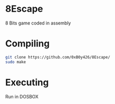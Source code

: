 # 8Escape
8 Bits game coded in assembly

# Compiling

```sh
git clone https://github.com/0xB0y426/8Escape/
sudo make
```

# Executing

Run in DOSBOX 
